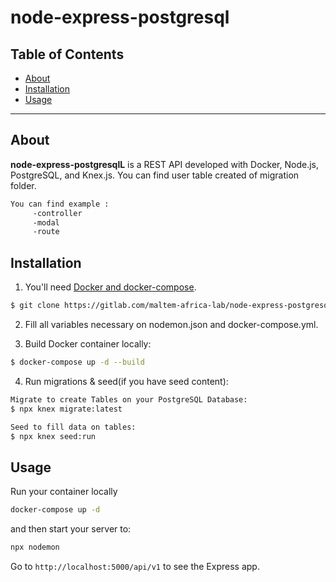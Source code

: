 # node-express-postgresql

## Table of Contents

- [About](#about)
- [Installation](#installation)
- [Usage](#usage)
---

## About

**node-express-postgresqlL** is a REST API developed with Docker, Node.js, PostgreSQL, and Knex.js.
You can find user table created of migration folder.
```bash
You can find example : 
     -controller 
     -modal
     -route
```

## Installation

1. You'll need [Docker and docker-compose][dc].

```bash
$ git clone https://gitlab.com/maltem-africa-lab/node-express-postgresql.git
```
2. Fill all variables necessary on nodemon.json and docker-compose.yml.

3. Build Docker container locally:

```bash
$ docker-compose up -d --build
```

4. Run migrations & seed(if you have seed content):

```bash
Migrate to create Tables on your PostgreSQL Database:
$ npx knex migrate:latest 

Seed to fill data on tables:
$ npx knex seed:run
```

## Usage
Run your container locally
```bash
docker-compose up -d
```
and then start your server to:

```bash
npx nodemon
```

Go to `http://localhost:5000/api/v1` to see the Express app.

[dc]: https://docs.docker.com/compose/
